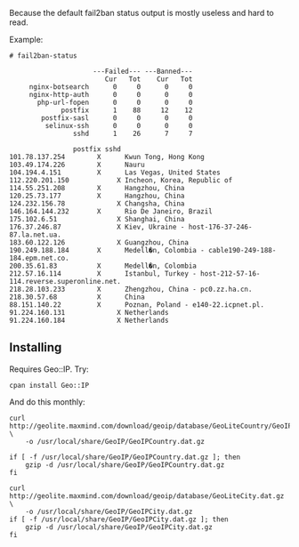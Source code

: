 Because the default fail2ban status output is mostly useless and hard to read.

Example:

	# fail2ban-status
	
                         ---Failed--- ---Banned---
                            Cur   Tot    Cur   Tot
         nginx-botsearch      0     0      0     0
         nginx-http-auth      0     0      0     0
           php-url-fopen      0     0      0     0
                 postfix      1    88     12    12
            postfix-sasl      0     0      0     0
             selinux-ssh      0     0      0     0
                    sshd      1    26      7     7
    
                    postfix sshd
    101.78.137.254        X      Kwun Tong, Hong Kong
    103.49.174.226        X      Nauru
    104.194.4.151         X      Las Vegas, United States
    112.220.201.150            X Incheon, Korea, Republic of
    114.55.251.208        X      Hangzhou, China
    120.25.73.177         X      Hangzhou, China
    124.232.156.78             X Changsha, China
    146.164.144.232       X      Rio De Janeiro, Brazil
    175.102.6.51               X Shanghai, China
    176.37.246.87              X Kiev, Ukraine - host-176-37-246-87.la.net.ua.
    183.60.122.126             X Guangzhou, China
    190.249.188.184       X      Medell�n, Colombia - cable190-249-188-184.epm.net.co.
    200.35.61.83          X      Medell�n, Colombia
    212.57.16.114         X      Istanbul, Turkey - host-212-57-16-114.reverse.superonline.net.
    218.28.103.233        X      Zhengzhou, China - pc0.zz.ha.cn.
    218.30.57.68          X      China
    88.151.140.22         X      Poznan, Poland - e140-22.icpnet.pl.
    91.224.160.131             X Netherlands
    91.224.160.184             X Netherlands

Installing
----------
Requires Geo::IP.  Try:

	cpan install Geo::IP

And do this monthly:

	curl http://geolite.maxmind.com/download/geoip/database/GeoLiteCountry/GeoIP.dat.gz \
		-o /usr/local/share/GeoIP/GeoIPCountry.dat.gz

	if [ -f /usr/local/share/GeoIP/GeoIPCountry.dat.gz ]; then
		gzip -d /usr/local/share/GeoIP/GeoIPCountry.dat.gz
	fi

	curl http://geolite.maxmind.com/download/geoip/database/GeoLiteCity.dat.gz \
		-o /usr/local/share/GeoIP/GeoIPCity.dat.gz
	if [ -f /usr/local/share/GeoIP/GeoIPCity.dat.gz ]; then
		gzip -d /usr/local/share/GeoIP/GeoIPCity.dat.gz
	fi

